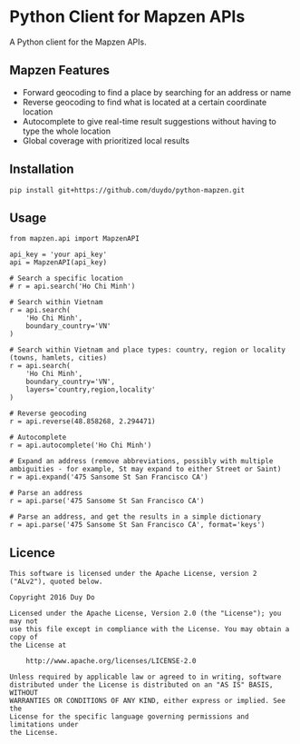 Python Client for Mapzen APIs
=============================

A Python client for the Mapzen APIs.

## Mapzen Features
* Forward geocoding to find a place by searching for an address or name
* Reverse geocoding to find what is located at a certain coordinate location
* Autocomplete to give real-time result suggestions without having to type the whole location
* Global coverage with prioritized local results

## Installation

```
pip install git+https://github.com/duydo/python-mapzen.git
```

## Usage
```
from mapzen.api import MapzenAPI

api_key = 'your api_key'
api = MapzenAPI(api_key)

# Search a specific location
# r = api.search('Ho Chi Minh')

# Search within Vietnam
r = api.search(
    'Ho Chi Minh',
    boundary_country='VN'
)

# Search within Vietnam and place types: country, region or locality (towns, hamlets, cities)
r = api.search(
    'Ho Chi Minh',
    boundary_country='VN',
    layers='country,region,locality'
)

# Reverse geocoding
r = api.reverse(48.858268, 2.294471)

# Autocomplete
r = api.autocomplete('Ho Chi Minh')

# Expand an address (remove abbreviations, possibly with multiple ambiguities - for example, St may expand to either Street or Saint)
r = api.expand('475 Sansome St San Francisco CA')

# Parse an address
r = api.parse('475 Sansome St San Francisco CA')

# Parse an address, and get the results in a simple dictionary
r = api.parse('475 Sansome St San Francisco CA', format='keys')

```

## Licence
```
This software is licensed under the Apache License, version 2 ("ALv2"), quoted below.

Copyright 2016 Duy Do

Licensed under the Apache License, Version 2.0 (the "License"); you may not
use this file except in compliance with the License. You may obtain a copy of
the License at

    http://www.apache.org/licenses/LICENSE-2.0

Unless required by applicable law or agreed to in writing, software
distributed under the License is distributed on an "AS IS" BASIS, WITHOUT
WARRANTIES OR CONDITIONS OF ANY KIND, either express or implied. See the
License for the specific language governing permissions and limitations under
the License.
```

